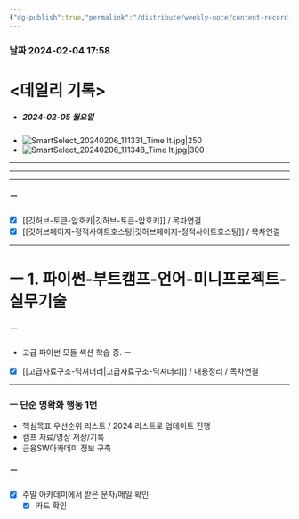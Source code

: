 ```yaml
---
{"dg-publish":true,"permalink":"/distribute/weekly-note/content-record-folder/2024-02-04-w1/","tags":["데일리-주간-기록"],"noteIcon":""}
---
```


### 날짜 2024-02-04 17:58

# <데일리 기록> 

- ##### 2024-02-05 월요일
- ![SmartSelect_20240206_111331_Time It.jpg|250](/img/user/%EC%B2%A8%EB%B6%80%ED%8C%8C%EC%9D%BC/SmartSelect_20240206_111331_Time%20It.jpg)
- ![SmartSelect_20240206_111348_Time It.jpg|300](/img/user/%EC%B2%A8%EB%B6%80%ED%8C%8C%EC%9D%BC/SmartSelect_20240206_111348_Time%20It.jpg)

-------------------------------
------
-----

##### ㅡ
- [x] [[깃허브-토큰-암호키\|깃허브-토큰-암호키]] / 목차연결
- [x] [[깃허브페이지-정적사이트호스팅\|깃허브페이지-정적사이트호스팅]] / 목차연결

---
# ㅡ 1. 파이썬-부트캠프-언어-미니프로젝트-실무기술



##### ㅡ
- 고급 파이썬 모듈
섹션 학습 중.
ㅡ
- [x] [[고급자료구조-딕셔너리\|고급자료구조-딕셔너리]] / 내용정리 / 목차연결



----
###  ㅡ 단순 명확화 행동 1번
- 핵심목표 우선순위 리스트 / 2024 리스트로 업데이트 진행
- 캠프 자료/영상 저장/기록
- 금융SW아카데미 정보 구축


##### ㅡ
- [x] 주말 아카데미에서 받은 문자/메일 확인 
	- [x] 카드 확인 

